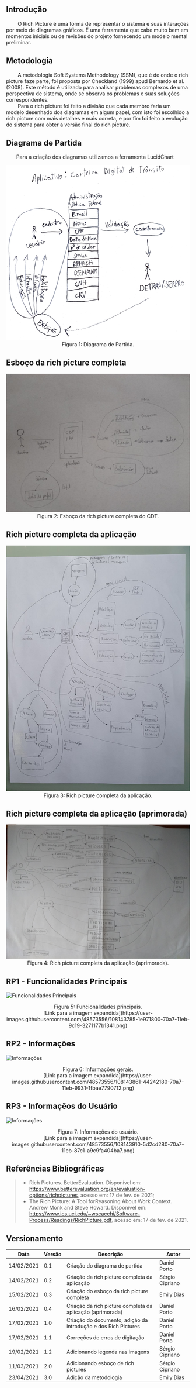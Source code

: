 ## Introdução

&emsp;&emsp; O Rich Picture é uma forma de representar o sistema e suas interações por meio de diagramas gráficos. É uma ferramenta que cabe muito bem em momentos iniciais ou de revisões do projeto fornecendo um modelo mental preliminar.

## Metodologia
&emsp;&emsp; A metodologia Soft Systems Methodology (SSM), que é de onde o rich picture faze parte, foi proposta por Checkland (1999) apud Bernardo et al. (2008). Este método é utilizado para analisar problemas complexos de uma perspectiva de sistema, onde se observa os problemas e suas soluções correspondentes.<br>
&emsp;&emsp; Para o rich picture foi feito a divisão que cada membro faria um modelo desenhado dos diagramas em algum papel, com isto foi escolhido a rich picture com mais detalhes e mais correta, e por fim foi feito a evolução do sistema para obter a versão final do rich picture.

## Diagrama de Partida

&emsp;&emsp;Para a criação dos diagramas utilizamos a ferramenta LucidChart

<img src="../../assets/rich_pictures/diagrama_de_partida.png">
<center>Figura 1: Diagrama de Partida.</center>

## Esboço da rich picture completa

<img src="../../assets/rich_pictures/esboco.jpg">
<center>Figura 2: Esboço da rich picture completa do CDT.</center>

## Rich picture completa da aplicação

<img src="../../assets/rich_pictures/richPictureCompletaAplicacao.jpg">
<center>Figura 3: Rich picture completa da aplicação.</center>

## Rich picture completa da aplicação (aprimorada)

<img src="../../assets/rich_pictures/richPictureCompletaAplicacaoAprimorada.jpg">
<center>Figura 4: Rich picture completa da aplicação (aprimorada).</center>

## RP1 - Funcionalidades Principais

![Funcionalidades Principais](https://user-images.githubusercontent.com/48573556/108143785-1e971800-70a7-11eb-9c19-3271177b1341.png)
<center>Figura 5: Funcionalidades principais.</center>
<center>[Link para a imagem expandida](https://user-images.githubusercontent.com/48573556/108143785-1e971800-70a7-11eb-9c19-3271177b1341.png)</center>

## RP2 - Informações

![Informações](https://user-images.githubusercontent.com/48573556/108143861-44242180-70a7-11eb-9931-1fbae7790712.png)
<center>Figura 6: Informações gerais.</center>
<center>[Link para a imagem expandida](https://user-images.githubusercontent.com/48573556/108143861-44242180-70a7-11eb-9931-1fbae7790712.png)</center>

## RP3 - Informaçẽos do Usuário

![Informações](https://user-images.githubusercontent.com/48573556/108143910-5d2cd280-70a7-11eb-87c1-a9c9fa404ba7.png)
<center>Figura 7: Informações do usuário.</center>
<center>[Link para a imagem expandida](https://user-images.githubusercontent.com/48573556/108143910-5d2cd280-70a7-11eb-87c1-a9c9fa404ba7.png)</center>

## Referências Bibliográficas

> - Rich Pictures. BetterEvaluation. Disponível em: https://www.betterevaluation.org/en/evaluation-options/richpictures, acesso em: 17 de fev. de 2021;
>  - The Rich Picture: A Tool forReasoning About Work Context. Andrew Monk and Steve Howard. Disponível em: https://www.ics.uci.edu/~wscacchi/Software-Process/Readings/RichPicture.pdf, acesso em: 17 de fev. de 2021.

## Versionamento
|Data|Versão|Descrição|Autor|
|----|------|---------|-----|
|14/02/2021|0.1|Criação do diagrama de partida|Daniel Porto|
|14/02/2021|0.2|Criação da rich picture completa da aplicação|Sérgio Cipriano|
|15/02/2021|0.3|Criação do esboço da rich picture completa|Emily Dias|
|16/02/2021|0.4|Criação da rich picture completa da aplicação (aprimorada)|Daniel Porto|
|17/02/2021|1.0|Criação do documento, adição da introdução e dos Rich Pictures|Daniel Porto|
|17/02/2021|1.1|Correções de erros de digitação|Daniel Porto|
|19/02/2021|1.2|Adicionando legenda nas imagens|Sérgio Cipriano|
|11/03/2021|2.0|Adicionando esboço de rich pictures|Sérgio Cipriano|
|23/04/2021|3.0|Adição da metodologia|Emily Dias|
